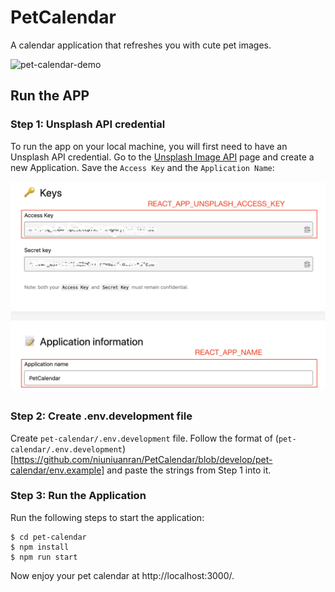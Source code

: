 # PetCalendar

A calendar application that refreshes you with cute pet images.

<img src="./docs/demo.gif" alt="pet-calendar-demo" width="800px">

## Run the APP

### Step 1: Unsplash API credential

To run the app on your local machine, you will first need to have an Unsplash API credential.
Go to the [Unsplash Image API](https://unsplash.com/developers) page and create a new Application.
Save the `Access Key` and the `Application Name`:

<img src="./docs/unsplash.png" alt="unsplash api" width="700px">

### Step 2: Create .env.development file

Create `pet-calendar/.env.development` file. Follow the format of (`pet-calendar/.env.development`)[https://github.com/niuniuanran/PetCalendar/blob/develop/pet-calendar/env.example] and paste the strings from Step 1 into it.

### Step 3: Run the Application

Run the following steps to start the application:

```
$ cd pet-calendar
$ npm install
$ npm run start
```

Now enjoy your pet calendar at http://localhost:3000/.
